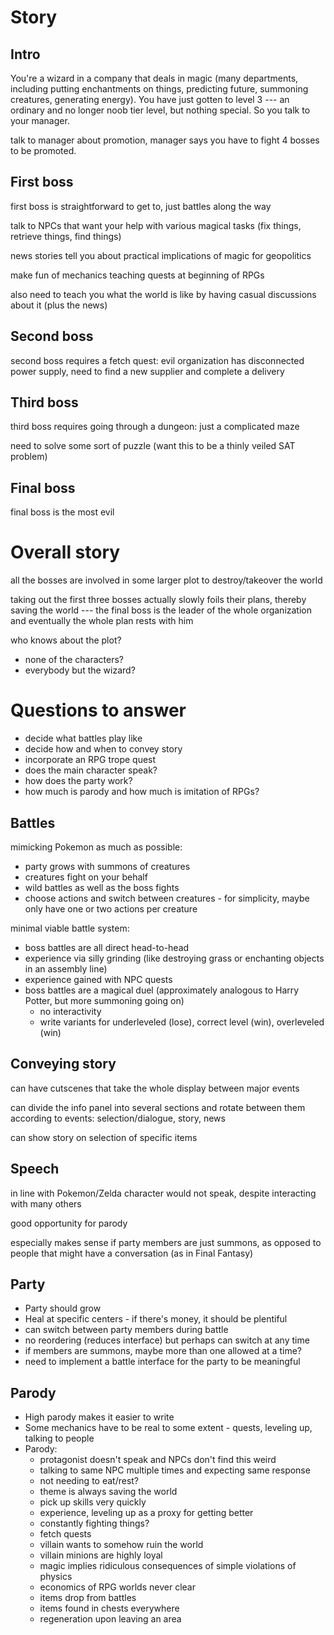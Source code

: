 # Story

## Intro

You're a wizard in a company that deals in magic (many departments, including putting enchantments on things, predicting future, summoning creatures, generating energy). You have just gotten to level 3 --- an ordinary and no longer noob tier level, but nothing special. So you talk to your manager.

talk to manager about promotion, manager says you have to fight 4 bosses to be promoted.

## First boss

first boss is straightforward to get to, just battles along the way

talk to NPCs that want your help with various magical tasks (fix things, retrieve things, find things)

news stories tell you about practical implications of magic for geopolitics

make fun of mechanics teaching quests at beginning of RPGs

also need to teach you what the world is like by having casual discussions about it (plus the news)

## Second boss

second boss requires a fetch quest: evil organization has disconnected power supply, need to find a new supplier and complete a delivery

## Third boss

third boss requires going through a dungeon: just a complicated maze

need to solve some sort of puzzle (want this to be a thinly veiled SAT problem)

## Final boss

final boss is the most evil

# Overall story

all the bosses are involved in some larger plot to destroy/takeover the world

taking out the first three bosses actually slowly foils their plans, thereby saving the world --- the final boss is the leader of the whole organization and eventually the whole plan rests with him

who knows about the plot?
- none of the characters?
- everybody but the wizard?

# Questions to answer

- decide what battles play like
- decide how and when to convey story
- incorporate an RPG trope quest
- does the main character speak?
- how does the party work?
- how much is parody and how much is imitation of RPGs?

## Battles

mimicking Pokemon as much as possible:
- party grows with summons of creatures
- creatures fight on your behalf
- wild battles as well as the boss fights
- choose actions and switch between creatures - for simplicity, maybe only have one or two actions per creature

minimal viable battle system:
- boss battles are all direct head-to-head
- experience via silly grinding (like destroying grass or enchanting objects in an assembly line)
- experience gained with NPC quests
- boss battles are a magical duel (approximately analogous to Harry Potter, but more summoning going on)
  - no interactivity
  - write variants for underleveled (lose), correct level (win), overleveled (win)

## Conveying story

can have cutscenes that take the whole display between major events

can divide the info panel into several sections and rotate between them according to events: selection/dialogue, story, news

can show story on selection of specific items

## Speech

in line with Pokemon/Zelda character would not speak, despite interacting with many others

good opportunity for parody

especially makes sense if party members are just summons, as opposed to people that might have a conversation (as in Final Fantasy)

## Party

- Party should grow
- Heal at specific centers - if there's money, it should be plentiful
- can switch between party members during battle
- no reordering (reduces interface) but perhaps can switch at any time
- if members are summons, maybe more than one allowed at a time?
- need to implement a battle interface for the party to be meaningful

## Parody

- High parody makes it easier to write
- Some mechanics have to be real to some extent - quests, leveling up, talking to people
- Parody:
  - protagonist doesn't speak and NPCs don't find this weird
  - talking to same NPC multiple times and expecting same response
  - not needing to eat/rest?
  - theme is always saving the world
  - pick up skills very quickly
  - experience, leveling up as a proxy for getting better
  - constantly fighting things?
  - fetch quests
  - villain wants to somehow ruin the world
  - villain minions are highly loyal
  - magic implies ridiculous consequences of simple violations of physics
  - economics of RPG worlds never clear
  - items drop from battles
  - items found in chests everywhere
  - regeneration upon leaving an area
